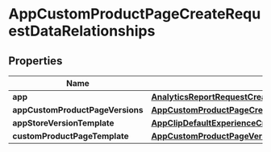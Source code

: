 

# AppCustomProductPageCreateRequestDataRelationships


## Properties

| Name | Type | Description | Notes |
|------------ | ------------- | ------------- | -------------|
|**app** | [**AnalyticsReportRequestCreateRequestDataRelationshipsApp**](AnalyticsReportRequestCreateRequestDataRelationshipsApp.md) |  |  |
|**appCustomProductPageVersions** | [**AppCustomProductPageCreateRequestDataRelationshipsAppCustomProductPageVersions**](AppCustomProductPageCreateRequestDataRelationshipsAppCustomProductPageVersions.md) |  |  [optional] |
|**appStoreVersionTemplate** | [**AppClipDefaultExperienceCreateRequestDataRelationshipsReleaseWithAppStoreVersion**](AppClipDefaultExperienceCreateRequestDataRelationshipsReleaseWithAppStoreVersion.md) |  |  [optional] |
|**customProductPageTemplate** | [**AppCustomProductPageVersionInlineCreateRelationshipsAppCustomProductPage**](AppCustomProductPageVersionInlineCreateRelationshipsAppCustomProductPage.md) |  |  [optional] |



